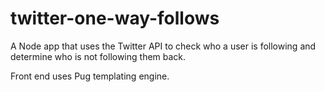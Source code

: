 # twitter-one-way-follows

A Node app that uses the Twitter API to check who a user is following and determine who is not following them back.

Front end uses Pug templating engine.
